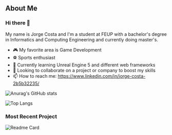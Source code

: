 ## About Me

<!--
**jotac431/jotac431** is a ✨ _special_ ✨ repository because its `README.md` (this file) appears on your GitHub profile.

Here are some ideas to get you started:

- 🔭 I’m currently working on ...
- 🌱 I’m currently learning ...
- 👯 I’m looking to collaborate on ...
- 🤔 I’m looking for help with ...
- 💬 Ask me about ...
- 📫 How to reach me: ...
- 😄 Pronouns: ...
- ⚡ Fun fact: ...
-->

### Hi there 👋
My name is Jorge Costa and I'm a student at FEUP with a bachelor's degree in Informatics and Computing Engineering and currently doing master's.
- 🎮 My favorite area is Game Development
- ⚽ Sports enthusiast
- 🌱 Currently learning Unreal Engine 5 and different web frameworks
- 👯 Looking to collaborate on a project or company to boost my skills
- 📫 How to reach me: https://www.linkedin.com/in/jorge-costa-2b5b32235/

![Anurag's GitHub stats](https://github-readme-stats.vercel.app/api?username=jotac431&count_private=true&theme=react)

![Top Langs](https://github-readme-stats.vercel.app/api/top-langs/?username=jotac431&layout=compact&theme=react)

### Most Recent Project

![Readme Card](https://github-readme-stats.vercel.app/api/pin/?username=jotac431&repo=FEUP-DDJD-Miasma&theme=react)
